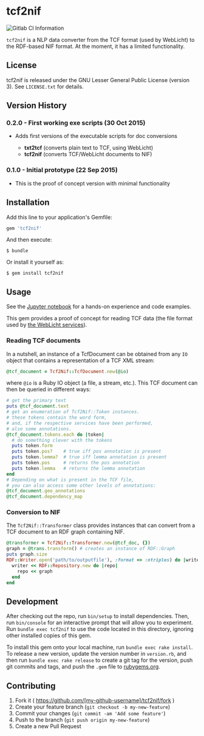 # tcf2nif

![Gitlab CI Information](http://ci.streusel.org/projects/1/status.png?ref=master)

`tcf2nif` is a NLP data converter from the TCF format (used by WebLicht) to the RDF-based NIF format. At the moment, it has a limited functionality.

## License

tcf2nif is released under the GNU Lesser General Public License (version 3). See `LICENSE.txt` for details.


## Version History

### 0.2.0 - First working exe scripts (30 Oct 2015)

- Adds first versions of the executable scripts for doc conversions

    - __txt2tcf__ (converts plain text to TCF, using WebLicht)
    - __tcf2nif__ (converts TCF/WebLicht documents to NIF)

### 0.1.0 - Initial prototype (22 Sep 2015)

- This is the proof of concept version with minimal functionality

## Installation

Add this line to your application's Gemfile:

```ruby
gem 'tcf2nif'
```

And then execute:

    $ bundle

Or install it yourself as:

    $ gem install tcf2nif

## Usage

See the [Jupyter notebook][notebook] for a hands-on experience and code examples.

This gem provides a proof of concept for reading TCF data (the file format used by [the WebLicht services][weblicht]).

### Reading TCF documents

In a nutshell, an instance of a TcfDocument can be obtained from any `IO` object that contains a representation of a TCF XML stream:

``` Ruby
@tcf_document = Tcf2Nif::TcfDocument.new(@io)
```

where `@io` is a Ruby IO object (a file, a stream, etc.). This TCF document can then be queried in different ways:

``` Ruby
# get the primary text
puts @tcf_document.text
# get an enumeration of Tcf2Nif::Token instances.
# these tokens contain the word form,
# and, if the respective services have been performed,
# also some annotations.
@tcf_document.tokens.each do |token|
  # do something clever with the tokens
  puts token.form
  puts token.pos?    # true iff pos annotation is present
  puts token.lemma?  # true iff lemma annotation is present
  puts token.pos     # returns the pos annotation
  puts token.lemma   # returns the lemma annotation  
end
# Depending on what is present in the TCF file,
# you can also access some other levels of annotations:
@tcf_document.geo_annotations
@tcf_document.dependency_map
```

### Conversion to NIF

The `Tcf2Nif::Transformer` class provides instances that can convert from a TCF document to an RDF graph containing NIF.

``` Ruby
@transformer = Tcf2Nif::Transformer.new(@tcf_doc, {})
graph = @trans.transform() # creates an instance of RDF::Graph
puts graph.size
RDF::Writer.open('path/to/outputfile'), :format => :ntriples) do |writer|
  writer << RDF::Repository.new do |repo|
    repo << graph
  end
end
```

## Development

After checking out the repo, run `bin/setup` to install dependencies. Then, run `bin/console` for an interactive prompt that will allow you to experiment. Run `bundle exec tcf2nif` to use the code located in this directory, ignoring other installed copies of this gem.

To install this gem onto your local machine, run `bundle exec rake install`. To release a new version, update the version number in `version.rb`, and then run `bundle exec rake release` to create a git tag for the version, push git commits and tags, and push the `.gem` file to [rubygems.org](https://rubygems.org).

## Contributing

1. Fork it ( https://github.com/[my-github-username]/tcf2nif/fork )
2. Create your feature branch (`git checkout -b my-new-feature`)
3. Commit your changes (`git commit -am 'Add some feature'`)
4. Push to the branch (`git push origin my-new-feature`)
5. Create a new Pull Request

[notebook]: ./Tcf2Nif.ipynb "The Tcf2Nif Jupyter Notebook"
[weblicht]: http://weblicht.sfs.uni-tuebingen.de/weblichtwiki/index.php/Main_Page
